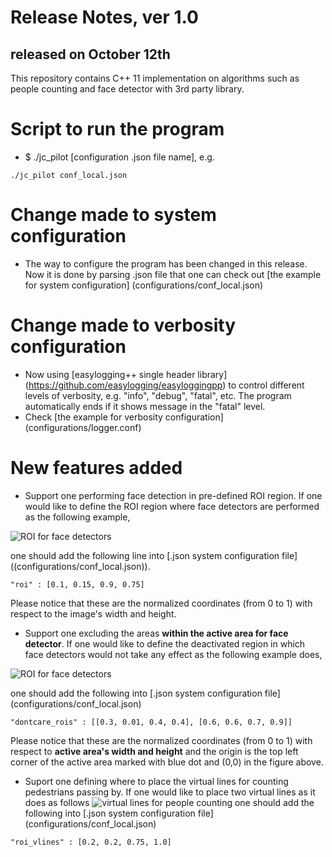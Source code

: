 # Release Notes, ver 1.0
## released on October 12th 

This repository contains C++ 11 implementation on algorithms such as people counting
and face detector with 3rd party library. 

# Script to run the program
* $ ./jc_pilot [configuration .json file name], e.g.
``` 
./jc_pilot conf_local.json 
```

# Change made to system configuration
* The way to configure the program has been changed in this release. Now it is done 
by parsing .json file that one can check out [the example for system configuration] (configurations/conf_local.json)

# Change made to verbosity configuration
* Now using [easylogging++ single header library] (https://github.com/easylogging/easyloggingpp) to control different levels of verbosity, 
e.g. "info", "debug", "fatal", etc. The program automatically ends if it shows message
in the "fatal" level.
* Check [the example for verbosity configuration] (configurations/logger.conf)

# New features added
* Support one performing face detection in pre-defined ROI region.
If one would like to define the ROI region where face detectors are performed as the
following example, 

![ROI for face detectors](doc_images/fd_roi.png)

one should add the following line into [.json system configuration file] ((configurations/conf_local.json)).

``` 
"roi" : [0.1, 0.15, 0.9, 0.75] 
``` 
Please notice that these are the normalized coordinates (from 0 to 1) with respect 
to the image's width and height.

* Support one excluding the areas **within the active area for face detector**. 
If one would like to define the deactivated region in which face detectors would not
take any effect as the following example does, 

![ROI for face detectors](doc_images/fd_dcroi.png)

one should add the following into [.json system configuration file] (configurations/conf_local.json) 
```
"dontcare_rois" : [[0.3, 0.01, 0.4, 0.4], [0.6, 0.6, 0.7, 0.9]]
```
Please notice that these are the normalized coordinates (from 0 to 1) with respect
to **active area's width and height** and the origin is the top left corner of 
the active area marked with blue dot and (0,0) in the figure above.

* Suport one defining where to place the virtual lines for counting pedestrians
passing by. If one would like to place two virtual lines as it does as follows
![virtual lines for people counting](doc_images/roi_vlines.png)
one should add the following into [.json system configuration file] (configurations/conf_local.json)
```
"roi_vlines" : [0.2, 0.2, 0.75, 1.0]
```
